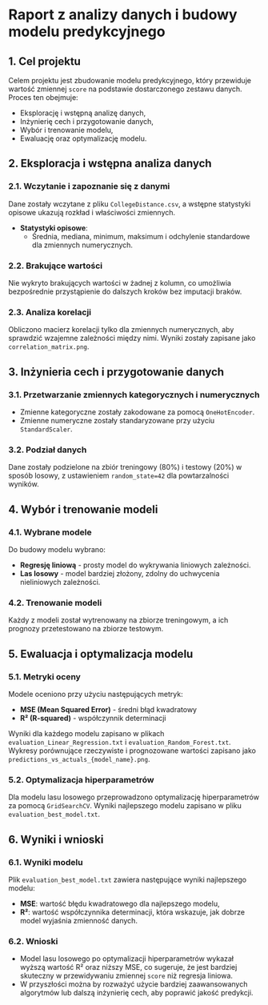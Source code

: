 # Raport z analizy danych i budowy modelu predykcyjnego

## 1. Cel projektu
Celem projektu jest zbudowanie modelu predykcyjnego, który przewiduje wartość zmiennej `score` na podstawie dostarczonego zestawu danych. Proces ten obejmuje:
- Eksplorację i wstępną analizę danych,
- Inżynierię cech i przygotowanie danych,
- Wybór i trenowanie modelu,
- Ewaluację oraz optymalizację modelu.

## 2. Eksploracja i wstępna analiza danych

### 2.1. Wczytanie i zapoznanie się z danymi
Dane zostały wczytane z pliku `CollegeDistance.csv`, a wstępne statystyki opisowe ukazują rozkład i właściwości zmiennych.

- **Statystyki opisowe**: 
    - Średnia, mediana, minimum, maksimum i odchylenie standardowe dla zmiennych numerycznych.

### 2.2. Brakujące wartości
Nie wykryto brakujących wartości w żadnej z kolumn, co umożliwia bezpośrednie przystąpienie do dalszych kroków bez imputacji braków.

### 2.3. Analiza korelacji
Obliczono macierz korelacji tylko dla zmiennych numerycznych, aby sprawdzić wzajemne zależności między nimi. Wyniki zostały zapisane jako `correlation_matrix.png`.

## 3. Inżynieria cech i przygotowanie danych

### 3.1. Przetwarzanie zmiennych kategorycznych i numerycznych
- Zmienne kategoryczne zostały zakodowane za pomocą `OneHotEncoder`.
- Zmienne numeryczne zostały standaryzowane przy użyciu `StandardScaler`.

### 3.2. Podział danych
Dane zostały podzielone na zbiór treningowy (80%) i testowy (20%) w sposób losowy, z ustawieniem `random_state=42` dla powtarzalności wyników.

## 4. Wybór i trenowanie modeli

### 4.1. Wybrane modele
Do budowy modelu wybrano:
- **Regresję liniową** - prosty model do wykrywania liniowych zależności.
- **Las losowy** - model bardziej złożony, zdolny do uchwycenia nieliniowych zależności.

### 4.2. Trenowanie modeli
Każdy z modeli został wytrenowany na zbiorze treningowym, a ich prognozy przetestowano na zbiorze testowym.

## 5. Ewaluacja i optymalizacja modelu

### 5.1. Metryki oceny
Modele oceniono przy użyciu następujących metryk:
- **MSE (Mean Squared Error)** - średni błąd kwadratowy
- **R² (R-squared)** - współczynnik determinacji

Wyniki dla każdego modelu zapisano w plikach `evaluation_Linear_Regression.txt` i `evaluation_Random_Forest.txt`. Wykresy porównujące rzeczywiste i prognozowane wartości zapisano jako `predictions_vs_actuals_{model_name}.png`.

### 5.2. Optymalizacja hiperparametrów
Dla modelu lasu losowego przeprowadzono optymalizację hiperparametrów za pomocą `GridSearchCV`. Wyniki najlepszego modelu zapisano w pliku `evaluation_best_model.txt`.

## 6. Wyniki i wnioski

### 6.1. Wyniki modelu
Plik `evaluation_best_model.txt` zawiera następujące wyniki najlepszego modelu:
- **MSE**: wartość błędu kwadratowego dla najlepszego modelu,
- **R²**: wartość współczynnika determinacji, która wskazuje, jak dobrze model wyjaśnia zmienność danych.

### 6.2. Wnioski
- Model lasu losowego po optymalizacji hiperparametrów wykazał wyższą wartość R² oraz niższy MSE, co sugeruje, że jest bardziej skuteczny w przewidywaniu zmiennej `score` niż regresja liniowa.
- W przyszłości można by rozważyć użycie bardziej zaawansowanych algorytmów lub dalszą inżynierię cech, aby poprawić jakość predykcji.

